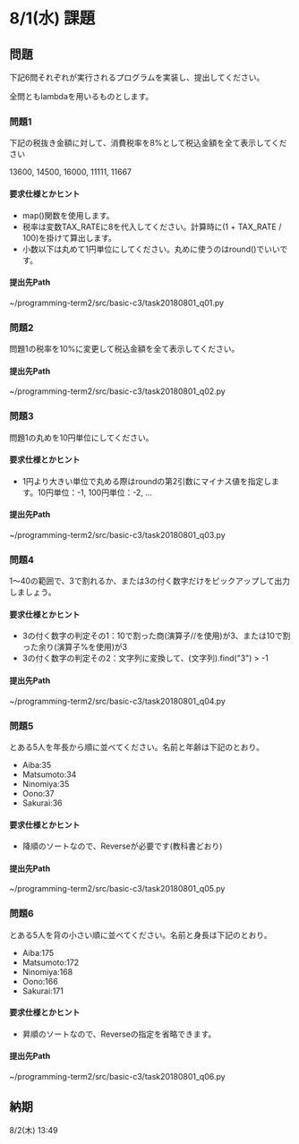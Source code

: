 # 8/1(水) 課題

## 問題

下記6問それぞれが実行されるプログラムを実装し、提出してください。

全問ともlambdaを用いるものとします。

### 問題1

下記の税抜き金額に対して、消費税率を8%として税込金額を全て表示してください

13600, 14500, 16000, 11111, 11667

#### 要求仕様とかヒント

* map()関数を使用します。
* 税率は変数TAX_RATEに8を代入してください。計算時に(1 + TAX_RATE / 100)を掛けて算出します。
* 小数以下は丸めて1円単位にしてください。丸めに使うのはround()でいいです。

#### 提出先Path

~/programming-term2/src/basic-c3/task20180801_q01.py

### 問題2

問題1の税率を10%に変更して税込金額を全て表示してください。

#### 提出先Path

~/programming-term2/src/basic-c3/task20180801_q02.py

### 問題3

問題1の丸めを10円単位にしてください。

#### 要求仕様とかヒント

* 1円より大きい単位で丸める際はroundの第2引数にマイナス値を指定します。10円単位：-1, 100円単位：-2, …

#### 提出先Path

~/programming-term2/src/basic-c3/task20180801_q03.py

### 問題4

1〜40の範囲で、3で割れるか、または3の付く数字だけをピックアップして出力しましょう。

#### 要求仕様とかヒント

* 3の付く数字の判定その1：10で割った商(演算子//を使用)が3、または10で割った余り(演算子%を使用)が3
* 3の付く数字の判定その2：文字列に変換して、(文字列).find("3") > -1

#### 提出先Path

~/programming-term2/src/basic-c3/task20180801_q04.py

### 問題5

とある5人を年長から順に並べてください。名前と年齢は下記のとおり。

* Aiba:35
* Matsumoto:34
* Ninomiya:35
* Oono:37
* Sakurai:36

#### 要求仕様とかヒント

* 降順のソートなので、Reverseが必要です(教科書どおり)

#### 提出先Path

~/programming-term2/src/basic-c3/task20180801_q05.py

### 問題6

とある5人を背の小さい順に並べてください。名前と身長は下記のとおり。

* Aiba:175
* Matsumoto:172
* Ninomiya:168
* Oono:166
* Sakurai:171

#### 要求仕様とかヒント

* 昇順のソートなので、Reverseの指定を省略できます。

#### 提出先Path

~/programming-term2/src/basic-c3/task20180801_q06.py

## 納期

8/2(木) 13:49
